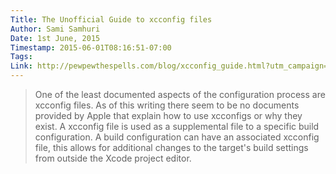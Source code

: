```yaml
---
Title: The Unofficial Guide to xcconfig files
Author: Sami Samhuri
Date: 1st June, 2015
Timestamp: 2015-06-01T08:16:51-07:00
Tags: 
Link: http://pewpewthespells.com/blog/xcconfig_guide.html?utm_campaign=iOS%2BDev%2BWeekly&utm_source=iOS_Dev_Weekly_Issue_200
---
```


> One of the least documented aspects of the configuration process are xcconfig files. As of this writing there seem to be no documents provided by Apple that explain how to use xcconfigs or why they exist. A xcconfig file is used as a supplemental file to a specific build configuration. A build configuration can have an associated xcconfig file, this allows for additional changes to the target's build settings from outside the Xcode project editor.
